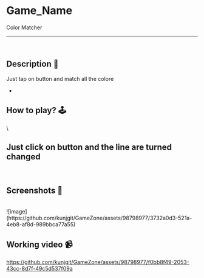 # **Game_Name**
Color Matcher

---

<br>

## **Description 📃**
<!-- add your game description here  -->
Just tap on button and match all the colore


- 

## **How to play? 🕹️**
<!-- add the steps how to play games -->\
Just click on button and the line are turned changed 
- 

<br>

## **Screenshots 📸**

<br>
<!-- add your screenshots like this -->
<!-- ![image](url) -->
![image](https://github.com/kunjgit/GameZone/assets/98798977/3732a0d3-521a-4eb8-af8d-989bbca77a55)



<br>

## **Working video 📹**
<!-- add your working video over here -->

https://github.com/kunjgit/GameZone/assets/98798977/f0bb8f49-2053-43cc-8d7f-49c5d537f09a


